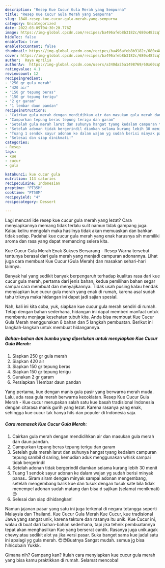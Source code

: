 ```yaml
---
description: "Resep Kue Cucur Gula Merah yang Sempurna"
title: "Resep Kue Cucur Gula Merah yang Sempurna"
slug: 1848-resep-kue-cucur-gula-merah-yang-sempurna
category: Uncategorized
date: 2022-03-09T04:30:20.776Z
image: https://img-global.cpcdn.com/recipes/ba496afeb8b3182c/680x482cq70/kue-cucur-gula-merah-foto-resep-utama.jpg
hideToc: false
enableToc: true
enableTocContent: false
thumbnail: https://img-global.cpcdn.com/recipes/ba496afeb8b3182c/680x482cq70/kue-cucur-gula-merah-foto-resep-utama.jpg
cover: https://img-global.cpcdn.com/recipes/ba496afeb8b3182c/680x482cq70/kue-cucur-gula-merah-foto-resep-utama.jpg
author:  Raya Aprilia
authorAv:  https://img-global.cpcdn.com/users/a340da25a1498769/60x60cq50/avatar.jpg
ratingvalue: 4.1
reviewcount: 12
recipeingredient:
- "250 gr gula merah"
- "420 air"
- "150 gr tepung beras"
- "150 gr tepung terigu"
- "2 gr garam"
- "1 lembar daun pandan"
recipeinstructions:
- "Cairkan gula merah dengan mendidihkan air dan masukan gula merah dan daun pandan."
- "Campurkan tepung beras tepung terigu dan garam"
- "Setelah gula merah larut dan suhunya hangat tyang kedalam campuran tepung sambil d saring, kemudian aduk menggunakan whisk sampai tidak bergerindil"
- "Setelah adonan tidak bergerindil diamkan selama kurang lebih 30 menit"
- "Tuang 1 sendok sayur adonan ke dalam wajan yg sudah berisi minyak panas.. Siram siram dengan minyak sampai adonan mengembang, setelah mengembang balik kue dan tusuk dengan tusuk sate bila tidak menempel adonan sudah matang dan bisa d sajikan (selamat menikmati) 😊"
- "Selesai dan siap dinikmati!"
categories:
- Resep
tags:
- kue
- cucur
- gula

katakunci: kue cucur gula 
nutrition: 113 calories
recipecuisine: Indonesian
preptime: "PT35M"
cooktime: "PT50M"
recipeyield: "4"
recipecategory: Dessert

---
```



Lagi mencari ide resep kue cucur gula merah yang lezat? Cara menyiapkannya memang tidak terlalu sulit namun tidak gampang juga. Kalau keliru mengolah maka hasilnya tidak akan memuaskan dan bahkan tidak sedap. Padahal kue cucur gula merah yang enak harusnya sih memiliki aroma dan rasa yang dapat memancing selera kita.


Kue Cucur Gula Merah Enak Sukses Bersarang - Resep Warna tersebut tentunya berasal dari gula merah yang menjadi campuran adonannya. Lihat juga cara membuat Kue Cucur (Gula Merah) dan masakan sehari-hari lainnya.

Banyak hal yang sedikit banyak berpengaruh terhadap kualitas rasa dari kue cucur gula merah, pertama dari jenis bahan, kedua pemilihan bahan segar sampai cara membuat dan menyajikannya. Tidak usah pusing kalau hendak menyiapkan kue cucur gula merah yang enak di rumah, karena asal sudah tahu triknya maka hidangan ini dapat jadi sajian spesial.


Nah, kali ini kita coba, yuk, siapkan kue cucur gula merah sendiri di rumah. Tetap dengan bahan sederhana, hidangan ini dapat memberi manfaat untuk membantu menjaga kesehatan tubuh kita. Anda bisa membuat Kue Cucur Gula Merah menggunakan 6 bahan dan 5 langkah pembuatan. Berikut ini langkah-langkah untuk membuat hidangannya.

<!--inarticleads1-->

##### Bahan-bahan dan bumbu yang diperlukan untuk menyiapkan Kue Cucur Gula Merah:

1. Siapkan 250 gr gula merah
1. Siapkan 420 air
1. Siapkan 150 gr tepung beras
1. Siapkan 150 gr tepung terigu
1. Gunakan 2 gr garam
1. Persiapkan 1 lembar daun pandan


Yang pertama, kue dengan manis gula pasir yang berwarna merah muda. Lalu, ada rasa gula merah berwarna kecoklatan. Resep Kue Cucur Gula Merah - Kue cucur merupakan salah satu kue basah tradisional Indonesia dengan citarasa manis gurih yang lezat. Karena rasanya yang enak, sehingga kue cucur tak hanya hits dan populer di Indonesia saja. 

<!--inarticleads2-->

##### Cara memasak Kue Cucur Gula Merah:

1. Cairkan gula merah dengan mendidihkan air dan masukan gula merah dan daun pandan.
1. Campurkan tepung beras tepung terigu dan garam
1. Setelah gula merah larut dan suhunya hangat tyang kedalam campuran tepung sambil d saring, kemudian aduk menggunakan whisk sampai tidak bergerindil
1. Setelah adonan tidak bergerindil diamkan selama kurang lebih 30 menit
1. Tuang 1 sendok sayur adonan ke dalam wajan yg sudah berisi minyak panas.. Siram siram dengan minyak sampai adonan mengembang, setelah mengembang balik kue dan tusuk dengan tusuk sate bila tidak menempel adonan sudah matang dan bisa d sajikan (selamat menikmati) 😊
1. Selesai dan siap dihidangkan!

Namun jajanan pasar yang satu ini juga terkenal di negara tetangga seperti Malaysia dan Thailand. Kue Cucur Gula Merah Kue Cucur, kue tradisional Jawa yang sangat unik, karena tekture dan rasanya itu unik. Kue Cucur ini, walau di buat dari bahan-bahan sederhana, tapi jika tehnik pembuatannya tepat akan menghasilkan Kue yang berserat cantik. Rasanya juga unik.agak chewy.atau sedikit alot ya jika versi pasar. Suka banget sama kue jadul satu ini apalagi yg gula merah. 😍😍Buatnya Sangat mudah. semua jg bisa hihicobain Yukkk. 

Gimana nih? Gampang kan? Itulah cara menyiapkan kue cucur gula merah yang bisa kamu praktikkan di rumah. Selamat mencoba!
